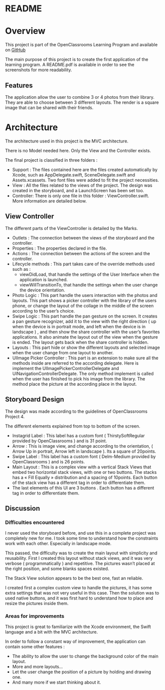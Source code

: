 # README

# Overview

This project is part of the OpenClassrooms Learning Program and available on [GitHub](https://github.com/raphpay/Instagrid)

The main purpose of this project is to create the first application of the learning program.
A README.pdf is available in order to see the screenshots for more readability.

## Features

The application allow the user to combine 3 or 4 photos from their library. They are able to choose between 3 different layouts. The render is a square image that can be shared with their friends.

# Architecture

The architecture used in this project is the MVC architecture.

There is no Model needed here. Only the View and the Controller exists.

The final project is classified in three folders :

- Support : The files contained here are the files created automatically by Xcode, such as AppDelegate.swift, SceneDelegate.swift and Assets.xcassets.
Two font files were added to fit the project necessities.
- View : All the files related to the views of the project. The design was created in the storyboard, and a LaunchScreen has been set too.
- Controller: There is only one file in this folder : ViewController.swift. More information are detailed below.

## View Controller

The different parts of the ViewController is detailed by the Marks.

- Outlets : The connection between the views of the storyboard and the controller.
- Properties : The properties declared in the file.
- Actions : The connection between the actions of the screen and the controller.
- Lifecycle methods : This part takes care of the override methods used such as :
    - viewDidLoad, that handle the settings of the User Interface when the application is launched.
    - viewWillTransitionTo, that handle the settings when the user change the device orientation.
- Photo Logic : This part handle the users interaction with the photos and layouts. This part shows a picker controller with the library of the users phone, or change the layout of the collage in the middle of the screen according to the user’s choice.
- Swipe Logic : This part handle the pan gesture on the screen. It creates a pan gesture recognizer, add it to the view with the right direction ( up when the device is in portrait mode, and left when the device is in landscape ) , and then show the share controller with the user’s favorites applications.
It also animate the layout out of the view when the gesture is ended. The layout gets back when the share controller is hidden.
- Layouts : This part hide or show the different layouts and selected image when the user change from one layout to another.
- UIImage Picker Controller : This part is an extension to make sure all the methods inside are referred to the according delegate. Here is implement the UIImagePickerControllerDelegate and UINavigationControllerDelegate. The only method implement is called when the user has finished to pick his image from the library. The method place the picture at the according place in the layout.

## Storyboard Design

The design was made according to the guidelines of OpenClassrooms Project 4.

The different elements explained from top to bottom of the screen.

- Instagrid Label : This label has a custom font ( ThirstySoftRegular provided by OpenClassrooms ) and is 31 point.
- Arrow : This is image view, and change according to the orientation, ( Arrow Up in portrait, Arrow left in landscape ). Its a square of 20points.
- Swipe Label : This label has a custom font ( Delm-Medium provided by OpenClassrooms ) and is 26 points.
- Main Layout : This is a complex view with a vertical Stack Views that embed two horizontal stack views, with one or two buttons.
The stacks has a « Fill Equally » distribution and a spacing of 10points.
Each button of the stack view has a different tag in order to differentiate them.
- The last elements of this UI are 3 buttons .
Each button has a different tag in order to differentiate them.

## **Discussion**

### **Difficulties encountered**

I never used the storyboard before, and use this in a complete project was completely new for me. I took some time to understand how the constraints work with each other. Especially in landscape mode.

This passed, the difficulty was to create the main layout with simplicity and reusability. First I created this layout without stack views, and it was very verbose ( programmatically ) and repetitive. The pictures wasn’t placed at the right position, and some blanks spaces existed.

The Stack View solution appears to be the best one, fast an reliable.

I created first a complex custom view to handle the pictures, it has some extra settings that was not very useful in this case. Then the solution was to used native buttons, and it was first hard to understand how to place and resize the pictures inside them.

### **Areas for improvements**

This project is great to familiarize with the Xcode environment, the Swift language and a bit with the MVC architecture.

In order to follow a constant way of improvement, the application can contain some other features :

- The ability to allow the user to change the background color of the main layout.
- More and more layouts…
- Let the user change the position of a picture by holding and drawing one.
- And many more if we start thinking about it.
